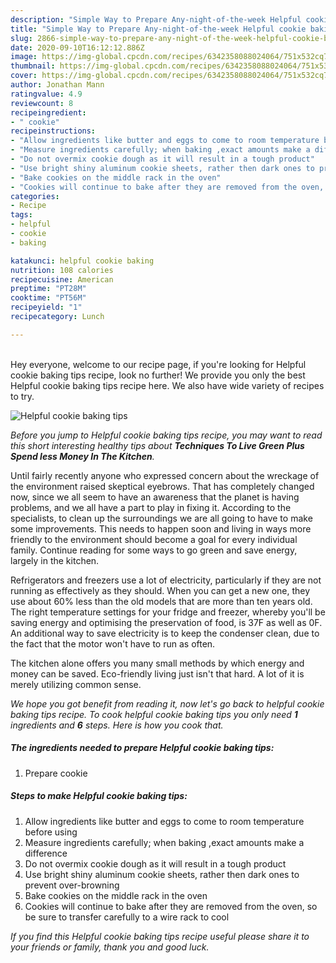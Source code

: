 ```yaml
---
description: "Simple Way to Prepare Any-night-of-the-week Helpful cookie baking tips"
title: "Simple Way to Prepare Any-night-of-the-week Helpful cookie baking tips"
slug: 2866-simple-way-to-prepare-any-night-of-the-week-helpful-cookie-baking-tips
date: 2020-09-10T16:12:12.886Z
image: https://img-global.cpcdn.com/recipes/6342358088024064/751x532cq70/helpful-cookie-baking-tips-recipe-main-photo.jpg
thumbnail: https://img-global.cpcdn.com/recipes/6342358088024064/751x532cq70/helpful-cookie-baking-tips-recipe-main-photo.jpg
cover: https://img-global.cpcdn.com/recipes/6342358088024064/751x532cq70/helpful-cookie-baking-tips-recipe-main-photo.jpg
author: Jonathan Mann
ratingvalue: 4.9
reviewcount: 8
recipeingredient:
- " cookie"
recipeinstructions:
- "Allow ingredients like butter and eggs to come to room temperature before using"
- "Measure ingredients carefully; when baking ,exact amounts make a difference"
- "Do not overmix cookie dough as it will result in a tough product"
- "Use bright shiny aluminum cookie sheets, rather then dark ones to prevent over-browning"
- "Bake cookies on the middle rack in the oven"
- "Cookies will continue to bake after they are removed from the oven, so be sure to transfer carefully to a wire rack to cool"
categories:
- Recipe
tags:
- helpful
- cookie
- baking

katakunci: helpful cookie baking 
nutrition: 108 calories
recipecuisine: American
preptime: "PT28M"
cooktime: "PT56M"
recipeyield: "1"
recipecategory: Lunch

---
```

<br>
Hey everyone, welcome to our recipe page, if you're looking for Helpful cookie baking tips recipe, look no further! We provide you only the best Helpful cookie baking tips recipe here. We also have wide variety of recipes to try.
<br>


![Helpful cookie baking tips](https://img-global.cpcdn.com/recipes/6342358088024064/751x532cq70/helpful-cookie-baking-tips-recipe-main-photo.jpg)

<i>Before you jump to Helpful cookie baking tips recipe, you may want to read this short interesting healthy tips about 
<strong>Techniques To Live Green Plus Spend less Money In The Kitchen</strong>.</i>
</br>

Until fairly recently anyone who expressed concern about the wreckage of the environment raised skeptical eyebrows. That has completely changed now, since we all seem to have an awareness that the planet is having problems, and we all have a part to play in fixing it. According to the specialists, to clean up the surroundings we are all going to have to make some improvements. This needs to happen soon and living in ways more friendly to the environment should become a goal for every individual family. Continue reading for some ways to go green and save energy, largely in the kitchen.

Refrigerators and freezers use a lot of electricity, particularly if they are not running as effectively as they should. When you can get a new one, they use about 60% less than the old models that are more than ten years old. The right temperature settings for your fridge and freezer, whereby you'll be saving energy and optimising the preservation of food, is 37F as well as 0F. An additional way to save electricity is to keep the condenser clean, due to the fact that the motor won't have to run as often.

The kitchen alone offers you many small methods by which energy and money can be saved. Eco-friendly living just isn't that hard. A lot of it is merely utilizing common sense.


<i>We hope you got benefit from reading it, now let's go back to helpful cookie baking tips recipe. To cook helpful cookie baking tips you only need <strong>1</strong> ingredients and <strong>6</strong> steps. Here is how you cook that.
</i>

##### The ingredients needed to prepare Helpful cookie baking tips:

1. Prepare  cookie


##### Steps to make Helpful cookie baking tips:

1. Allow ingredients like butter and eggs to come to room temperature before using
1. Measure ingredients carefully; when baking ,exact amounts make a difference
1. Do not overmix cookie dough as it will result in a tough product
1. Use bright shiny aluminum cookie sheets, rather then dark ones to prevent over-browning
1. Bake cookies on the middle rack in the oven
1. Cookies will continue to bake after they are removed from the oven, so be sure to transfer carefully to a wire rack to cool


<i>If you find this Helpful cookie baking tips recipe useful please share it to your friends or family, thank you and good luck.</i>
